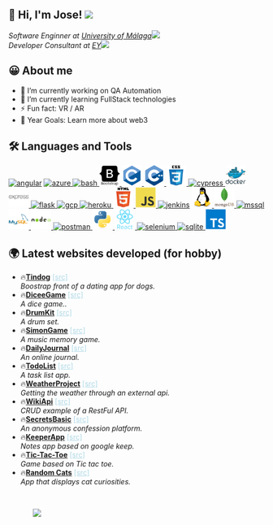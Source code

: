 <h2> 👋 Hi, I'm Jose! <img src="https://media.giphy.com/media/mGcNjsfWAjY5AEZNw6/giphy.gif" width="50"></h2>
<p><em>Software Enginner at <a href="http://www.uma.es">University of Málaga</a><img src="https://media.giphy.com/media/fYSnHlufseco8Fh93Z/giphy.gif" width="30"></br>Developer Consultant at <a href="https://www.ey.com">EY</a><img src="https://media.giphy.com/media/WUlplcMpOCEmTGBtBW/giphy.gif" width="30"> 
</em></p>


<h2> 😀 About me </h2>
<ul>
  <li>🔭 I’m currently working on QA Automation</li>
  <li>🌱 I’m currently learning FullStack technologies</li>
  <li>⚡ Fun fact: VR / AR</li>
  <li>🥅 Year Goals: Learn more about web3</li>
</ul>
  
<h2> 🛠️ Languages and Tools </h2>
<p align="left">
    <a href="https://angular.io" target="_blank"> <img src="https://angular.io/assets/images/logos/angular/angular.svg"alt="angular" width="40" height="40" /></a> 
    <a href="https://azure.microsoft.com/en-in/" target="_blank"> <img src="https://www.vectorlogo.zone/logos/microsoft_azure/microsoft_azure-icon.svg"alt="azure" width="40" height="40" /> </a> 
    <a href="https://www.gnu.org/software/bash/" target="_blank"> <img src="https://www.vectorlogo.zone/logos/gnu_bash/gnu_bash-icon.svg"alt="bash" width="40" height="40" /> </a>
    <a href="https://getbootstrap.com" target="_blank"> <img src="https://raw.githubusercontent.com/devicons/devicon/master/icons/bootstrap/bootstrap-plain-wordmark.svg"alt="bootstrap" width="40" height="40" /> </a> 
    <a href="https://www.cprogramming.com/" target="_blank"> <img src="https://raw.githubusercontent.com/devicons/devicon/master/icons/c/c-original.svg"alt="c" width="40" height="40" /> </a> 
    <a href="https://www.w3schools.com/cpp/" target="_blank"> <img src="https://raw.githubusercontent.com/devicons/devicon/master/icons/cplusplus/cplusplus-original.svg"alt="cplusplus" width="40" height="40" /> </a> 
    <a href="https://www.w3schools.com/css/" target="_blank"> <img src="https://raw.githubusercontent.com/devicons/devicon/master/icons/css3/css3-original-wordmark.svg"alt="css3" width="40" height="40" /> </a> 
    <a href="https://www.cypress.io" target="_blank"> <img src="https://raw.githubusercontent.com/simple-icons/simple-icons/6e46ec1fc23b60c8fd0d2f2ff46db82e16dbd75f/icons/cypress.svg" alt="cypress" width="40" height="40" /> </a> 
    <a href="https://www.docker.com/" target="_blank"> <img src="https://raw.githubusercontent.com/devicons/devicon/master/icons/docker/docker-original-wordmark.svg" alt="docker" width="40" height="40" /> </a> 
    <a href="https://expressjs.com" target="_blank"> <img src="https://raw.githubusercontent.com/devicons/devicon/master/icons/express/express-original-wordmark.svg" alt="express" width="40" height="40" /> </a> 
    <a href="https://flask.palletsprojects.com/" target="_blank"> <img src="https://www.vectorlogo.zone/logos/pocoo_flask/pocoo_flask-icon.svg"alt="flask" width="40" height="40" /> </a> 
    <a href="https://cloud.google.com" target="_blank"> <img src="https://www.vectorlogo.zone/logos/google_cloud/google_cloud-icon.svg"alt="gcp" width="40" height="40" /> </a> 
    <a href="https://heroku.com" target="_blank"> <img src="https://www.vectorlogo.zone/logos/heroku/heroku-icon.svg"alt="heroku" width="40" height="40" /> </a>
    <a href="https://www.w3.org/html/" target="_blank"> <img src="https://raw.githubusercontent.com/devicons/devicon/master/icons/html5/html5-original-wordmark.svg" alt="html5" width="40" height="40" /> </a> 
    <a href="https://developer.mozilla.org/en-US/docs/Web/JavaScript" target="_blank"> <img src="https://raw.githubusercontent.com/devicons/devicon/master/icons/javascript/javascript-original.svg" alt="javascript" width="40" height="40" /> </a> 
    <a href="https://www.jenkins.io" target="_blank"> <img src="https://www.vectorlogo.zone/logos/jenkins/jenkins-icon.svg"alt="jenkins" width="40" height="40" /></a> 
    <a href="https://www.linux.org/" target="_blank"> <img src="https://raw.githubusercontent.com/devicons/devicon/master/icons/linux/linux-original.svg"alt="linux" width="40" height="40" /> </a> 
    <a href="https://www.mongodb.com/" target="_blank"> <img src="https://raw.githubusercontent.com/devicons/devicon/master/icons/mongodb/mongodb-original-wordmark.svg" alt="mongodb" width="40" height="40" /> </a> 
    <a href="https://www.microsoft.com/en-us/sql-server" target="_blank"> <img src="https://www.svgrepo.com/show/303229/microsoft-sql-server-logo.svg"alt="mssql" width="40" height="40" /> </a> 
    <a href="https://www.mysql.com/" target="_blank"> <img src="https://raw.githubusercontent.com/devicons/devicon/master/icons/mysql/mysql-original-wordmark.svg" alt="mysql" width="40" height="40" /> </a> 
    <a href="https://nodejs.org" target="_blank"> <img src="https://raw.githubusercontent.com/devicons/devicon/master/icons/nodejs/nodejs-original-wordmark.svg" alt="nodejs" width="40" height="40" /> </a> 
    <a href="https://postman.com" target="_blank"> <img src="https://www.vectorlogo.zone/logos/getpostman/getpostman-icon.svg"alt="postman" width="40" height="40" /> </a> 
    <a href="https://www.python.org" target="_blank"> <img src="https://raw.githubusercontent.com/devicons/devicon/master/icons/python/python-original.svg" alt="python" width="40" height="40" /> </a> 
    <a href="https://reactjs.org/" target="_blank"> <img src="https://raw.githubusercontent.com/devicons/devicon/master/icons/react/react-original-wordmark.svg" alt="react" width="40" height="40" /> </a> 
    <a href="https://www.selenium.dev" target="_blank"> <img src="https://raw.githubusercontent.com/detain/svg-logos/780f25886640cef088af994181646db2f6b1a3f8/svg/selenium-logo.svg" alt="selenium" width="40" height="40" /> </a> 
    <a href="https://www.sqlite.org/" target="_blank"> <img src="https://www.vectorlogo.zone/logos/sqlite/sqlite-icon.svg"alt="sqlite" width="40" height="40" /> </a>
    <a href="https://www.typescriptlang.org/" target="_blank"> <img src="https://raw.githubusercontent.com/devicons/devicon/master/icons/typescript/typescript-original.svg" alt="typescript" width="40" height="40" /> </a>
</p>

<h2> 🌍 Latest websites developed (for hobby) </h2>
<ul>
  <li>🔥<a href="https://josew383.github.io/Tindog/#"><b>Tindog</b></a> <a href="https://github.com/JOSEW383/Tindog" style="color:LightBlue">[src]<br/></a><i>Boostrap front of a dating app for dogs.</i></li>
  <li>🔥<a href="https://josew383.github.io/Tindog/#"><b>DiceeGame</b></a> <a href="https://github.com/JOSEW383/DiceeGame" style="color:LightBlue">[src]<br/></a><i>A dice game..</i></li>
  <li>🔥<a href="https://josew383.github.io/DrumKit/"><b>DrumKit</b></a> <a href="https://github.com/JOSEW383/DrumKit" style="color:LightBlue">[src]<br/></a><i>A drum set.</i></li>
  <li>🔥<a href="https://josew383.github.io/SimonGame/"><b>SimonGame</b></a> <a href="https://github.com/JOSEW383/SimonGame" style="color:LightBlue">[src]<br/></a><i>A music memory game.</i></li>
  <li>🔥<a href="https://dailyjournal-lea9.onrender.com/"><b>DailyJournal</b></a> <a href="https://github.com/JOSEW383/DailyJournal" style="color:LightBlue">[src]<br/></a><i>An online journal.</i></li>
  <li>🔥<a href="https://todolist-oa4b.onrender.com/"><b>TodoList</b></a> <a href="https://github.com/JOSEW383/TodoList" style="color:LightBlue">[src]<br/></a><i>A task list app.</i></li>
  <li>🔥<a href="https://weatherproject.deta.dev/"><b>WeatherProject</b></a> <a href="https://github.com/JOSEW383/WeatherProject" style="color:LightBlue">[src]<br/></a><i>Getting the weather through an external api.</i></li>
  <li>🔥<a href="https://wikiapi.fly.dev/"><b>WikiApi</b></a> <a href="https://github.com/JOSEW383/Wiki-API" style="color:LightBlue">[src]<br/></a><i>CRUD example of a RestFul API.</i></li>
  <li>🔥<a href="https://secretsbasic.cyclic.app/"><b>SecretsBasic</b></a> <a href="https://github.com/JOSEW383/SecretsBasic" style="color:LightBlue">[src]<br/></a><i>An anonymous confession platform.</i></li>
  <li>🔥<a href="https://keeperapp-josew383.vercel.app/"><b>KeeperApp</b></a> <a href="https://github.com/JOSEW383/keeperapp" style="color:LightBlue">[src]<br/></a><i>Notes app based on google keep.</i></li>
  <li>🔥<a href="https://tic-tac-toe-josew383.vercel.app/"><b>Tic-Tac-Toe</b></a> <a href="https://github.com/JOSEW383/tic-tac-toe" style="color:LightBlue">[src]<br/></a><i>Game based on Tic tac toe.</i></li>
  <li>🔥<a href="https://random-cats-josew383.vercel.app/"><b>Random Cats</b></a> <a href="https://github.com/JOSEW383/RandomCats" style="color:LightBlue">[src]<br/></a><i>App that displays cat curiosities.</i></li>
<ul>
  
<br>
<p>
  <img src="https://user-images.githubusercontent.com/26262824/221439128-d0d60542-d3e7-4b44-9392-3111dae9420a.gif"/>
</p>

